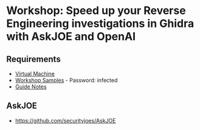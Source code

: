 # Workshop: Speed up your Reverse Engineering investigations in Ghidra with AskJOE and OpenAI 

## Requirements
* [Virtual Machine](https://www.dropbox.com/s/fm9d3qigc2kb1k9/CONFidence_2023_SecurityJoes_Workshop.7z?dl=0)
* [Workshop Samples](workshop-samples.zip) - Password: infected
* [Guide Notes](Speed%20up%20your%20Reverse%20Engineering%20investigations%20in%20Ghidra%20with%20AskJOE%20and%20OpenAI%20-%20GuideNotes.pdf)

## AskJOE
* https://github.com/securityjoes/AskJOE